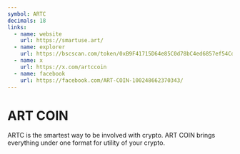 ```yaml
---
symbol: ARTC
decimals: 18
links:
  - name: website
    url: https://smartuse.art/
  - name: explorer
    url: https://bscscan.com/token/0xB9F41715D64e85C0d78bC4ed6857ef54Cd5B2737
  - name: x
    url: https://x.com/artccoin
  - name: facebook
    url: https://facebook.com/ART-COIN-100248662370343/
---
```


# ART COIN

ARTC is the smartest way to be involved with crypto. ART COIN brings everything under one format for utility of your crypto.
